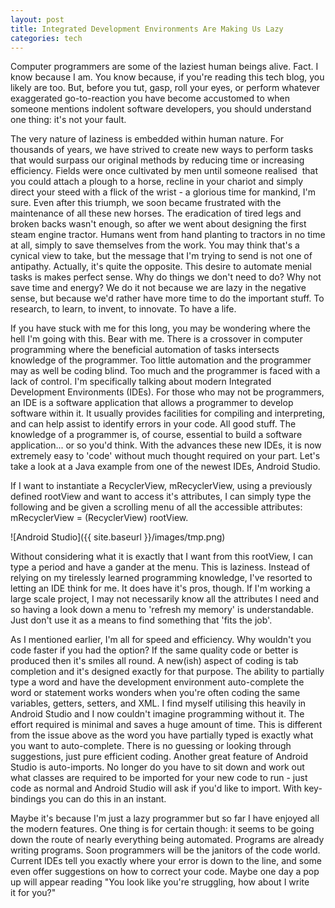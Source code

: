 ```yaml
---
layout: post
title: Integrated Development Environments Are Making Us Lazy
categories: tech
---
```


Computer programmers are some of the laziest human beings alive. Fact. I know because I am. You know because, if you're reading this tech blog, you likely are too. But, before you tut, gasp, roll your eyes, or perform whatever exaggerated go-to-reaction you have become accustomed to when someone mentions indolent software developers, you should understand one thing: it's not your fault.

The very nature of laziness is embedded within human nature. For thousands of years, we have strived to create new ways to perform tasks that would surpass our original methods by reducing time or increasing efficiency. Fields were once cultivated by men until someone realised  that you could attach a plough to a horse, recline in your chariot and simply direct your steed with a flick of the wrist - a glorious time for mankind, I'm sure. Even after this triumph, we soon became frustrated with the maintenance of all these new horses. The eradication of tired legs and broken backs wasn't enough, so after we went about designing the first steam engine tractor. Humans went from hand planting to tractors in no time at all, simply to save themselves from the work. You may think that's a cynical view to take, but the message that I'm trying to send is not one of antipathy. Actually, it's quite the opposite. This desire to automate menial tasks is makes perfect sense. Why do things we don't need to do? Why not save time and energy? We do it not because we are lazy in the negative sense, but because we'd rather have more time to do the important stuff. To research, to learn, to invent, to innovate. To have a life.

If you have stuck with me for this long, you may be wondering where the hell I'm going with this. Bear with me. There is a crossover in computer programming where the beneficial automation of tasks intersects knowledge of the programmer. Too little automation and the programmer may as well be coding blind. Too much and the programmer is faced with a lack of control. I'm specifically talking about modern Integrated Development Environments (IDEs). For those who may not be programmers, an IDE is a software application that allows a programmer to develop software within it. It usually provides facilities for compiling and interpreting, and can help assist to identify errors in your code. All good stuff. The knowledge of a programmer is, of course, essential to build a software application... or so you'd think. With the advances these new IDEs, it is now extremely easy to 'code' without much thought required on your part. Let's take a look at a Java example from one of the newest IDEs, Android Studio.

If I want to instantiate a RecyclerView, mRecyclerView, using a previously defined rootView and want to access it's attributes, I can simply type the following and be given a scrolling menu of all the accessible attributes: mRecyclerView = (RecyclerView) rootView.

![Android Studio]({{ site.baseurl }}/images/tmp.png)

Without considering what it is exactly that I want from this rootView, I can type a period and have a gander at the menu. This is laziness. Instead of relying on my tirelessly learned programming knowledge, I've resorted to letting an IDE think for me. It does have it's pros, though. If I'm working a large scale project, I may not necessarily know all the attributes I need and so having a look down a menu to 'refresh my memory' is understandable. Just don't use it as a means to find something that 'fits the job'.

As I mentioned earlier, I'm all for speed and efficiency. Why wouldn't you code faster if you had the option? If the same quality code or better is produced then it's smiles all round. A new(ish) aspect of coding is tab completion and it's designed exactly for that purpose. The ability to partially type a word and have the development environment auto-complete the word or statement works wonders when you're often coding the same variables, getters, setters, and XML. I find myself utilising this heavily in Android Studio and I now couldn't imagine programming without it. The effort required is minimal and saves a huge amount of time. This is different from the issue above as the word you have partially typed is exactly what you want to auto-complete. There is no guessing or looking through suggestions, just pure efficient coding. Another great feature of Android Studio is auto-imports. No longer do you have to sit down and work out what classes are required to be imported for your new code to run - just code as normal and Android Studio will ask if you'd like to import. With key-bindings you can do this in an instant.

Maybe it's because I'm just a lazy programmer but so far I have enjoyed all the modern features. One thing is for certain though: it seems to be going down the route of nearly everything being automated. Programs are already writing programs. Soon programmers will be the janitors of the code world. Current IDEs tell you exactly where your error is down to the line, and some even offer suggestions on how to correct your code. Maybe one day a pop up will appear reading "You look like you're struggling, how about I write it for you?"
